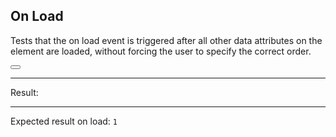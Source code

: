## On Load

Tests that the on load event is triggered after all other data attributes on the element are loaded, without forcing the user to specify the correct order.

<div data-signals-result="0" data-on-signals-change-fetching="$result = 1" data-on-load="@get('/tests/on_load/data')" data-indicator="$fetching">
  <button data-text="$fetching ? 'Fetching' : 'Idle'" class="btn"></button>
  <hr />
  Result:
  <code id="result" data-text="$result"></code>
  <hr />
  Expected result on load: <code>1</code>
</div>